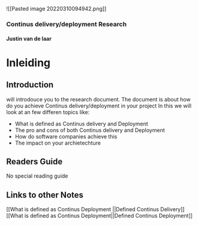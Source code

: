 
![[Pasted image 20220310094942.png]]
### Continus delivery/deployment Research
#### Justin van de laar


# Inleiding
## Introduction
will introdouce you to the research document.
The document is about how do you achieve Continus delivery/deployment in your project
In this we will look at an few differen topics like:  <br>
<ul>
<li>  What is defined as Continus delivery and Deployment</li>
<li> The pro and cons of both Continus delivery and Deployment</li>
<li> How do software companies achieve this </li> 
<li> The impact on your archietechture </li> 
</ul>

## Readers Guide
No special reading guide 
## Links to other Notes 
[[What is defined as Continus Deployment ||Defined Continus Delivery]]
[[What is defined as Continus Deployment||Defined Continus Deployment]]
